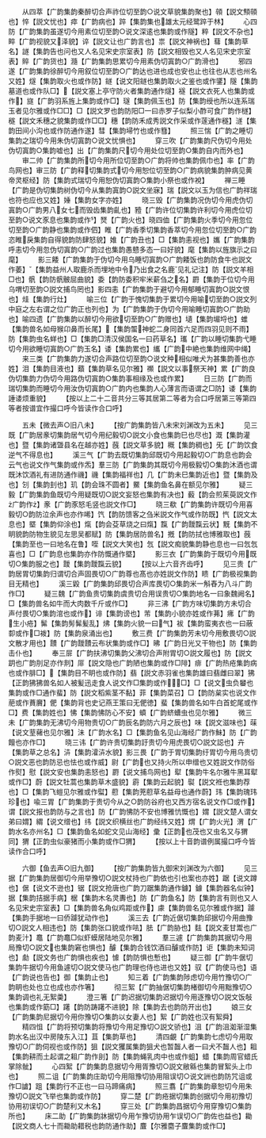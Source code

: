 <!-- { "loadSidebar": true } -->
　　从四萃【广韵集韵秦醉切合声祚位切至韵○说文草貌集韵聚也】顇【説文顦顇也】悴【説文忧也】瘁【广韵病也】踤【集韵集也雄太元经鹭踤于林】
　　心四防【广韵集韵虽遂切今用素位切至韵○说文深逺也集韵或作隧】粹【説文不杂也】睟【广韵视貌又泽貌】谇【説文让也广韵言也】祟【説文神祸也】蔧【集韵草名】譢【集韵告也问也又人名见宋史宗室表】防【説文相毁也又人名见宋史宗室表】賥【广韵货也】瀡【广韵集韵思累切今用素伪切寘韵○广韵滑也】
　　邪四遂【广韵集韵徐醉切今用叙位切至韵○广韵达也进也成也安也止也往也从志也州名又姓】燧【集韵取火也或作防】鐩【说文阳鐩也集韵取火之鉴也或作鐆】隧【集韵墓道也或作队□】【説文塞上亭守防火者集韵通作燧】襚【説文衣死人也集韵或作】旞【广韵羽系旌上集韵或作□】璲【集韵佩玉也】防【集韵绶也所以连系瑞玉者见尔雅或作□□】□【説文罗也韵防阳□一曰赤罗子似梨小酢可食广韵作檖】穟【説文禾穗之貌集韵或作□□】穗【韵防禾成秀説文作采或作蓫通作穟】澻【集韵田间小沟也或作防通作遂】彗【集韵埽竹也或作篲】
　　照三惴【广韵之睡切集韵之瑞切今用朱伪切寘韵○说文忧惧也】
　　穿三吹【广韵集韵尺伪切今用处伪切寘韵○集韵嘘也】出【广韵集韵尺切今用处位切至韵○集韵自内而外也】
　　审二帅【广韵集韵所切今用所位切至韵○广韵将帅也集韵佩巾也】率【广韵鸟网也】审三防【广韵释切集韵式切今用恕位切至韵○广韵病貌集韵肿病见黄帝灵枢经】防【集韵式瑞切今用恕伪切寘韵○集韵小祭也或作裞】
　　禅三睡【广韵是伪切集韵树伪切今从集韵寘韵○説文坐寐】瑞【説文以玉为信也广韵祥瑞也符也应也又姓】娷【集韵女字亦姓】
　　晓三毁【广韵集韵况伪切今用虎伪切寘韵○广韵男八女七而毁齿集韵齓也】豷【广韵许位切集韵许利切今用虎位切至韵○说文豕息也集韵或作】燹【广韵火也】晓四侐【广韵集韵火季切今用忽位切至韵○广韵静也集韵或作伵】睢【广韵香季切集韵香萃切今用忽位切至韵○广韵恣睢戾集韵自得貌韵防肆怒貌】婎【广韵丑也】□【集韵恚视也】孈【广韵集韵呼恚切今用忽伪切寘韵○广韵过也集韵愚戆多态一曰好貌】麾【集韵以旌旗示之曰麾】
　　影三餧【广韵集韵于伪切今用乌睡切寘韵○广韵餧饭也韵防食牛也説文作萎】【集韵益州人取鹿杀而埋地中令乃出食之名鹿见礼记注】防【説文羊相□也】骪【韵防骪骳屈曲貌】委【韵防委积牢米薪刍之名】罻【集韵于位切今用乌喟切至韵○説文捕鸟罔也】影四恚【广韵集韵于避切今用郁睡切寘韵○説文恨也】烓【集韵行灶】
　　喻三位【广韵于愧切集韵于累切今用喻切至韵○説文列中庭之左右谓之位广韵正也列也】为【广韵集韵于伪切今用喻睡切寘韵○广韵助也】喻四遗【广韵集韵以醉切今用欲切至韵○广韵赠也】壝【集韵堳埒也】蜼【集韵兽名如母猴卬鼻而长尾】【集韵蜰神蛇二身同首六足而四羽见则不雨】防【集韵虫名蛘也】□【集韵□清汉侯国名一曰药草名】瓗【广韵以睡切集韵弋睡切今用欲睡切寘韵○广韵玉名】诿【集韵累也】纗【广韵中絶也集韵维网中绳】
　　来三类【广韵集韵力遂切合声路位切至韵○说文种相似唯犬为甚集韵善也亦姓】泪【集韵目液也】蘱【集韵草名见尔雅】禷【説文以事祭天神】累【广韵良伪切集韵力伪切今用路伪切寘韵○集韵事相缘及也或作累】
　　日三防【广韵而瑞切集韵而睡切今用汝伪切寘韵○广韵内也集韵人心薄言而语谓之□防】诿【集韵諈诿烦重貌】
　　【按以上二十二音共分三等其居第二等者为合口呼居第三等第四等者按谱宜作撮口呼今皆读作合口呼】

　　五未【微去声○旧八未】
　　【按广韵集韵皆八未宋刘渊改为五未】
　　见三既【广韵居豙切集韵居气切今用纪毅切○説文小食也集韵巳也尽也】溉【集韵灌也】暨【集韵诸曁县名在越亦姓】蔇【説文草多貌】穊【集韵稠也】旡【广韵饮食逆气不得息也】
　　溪三气【广韵去既切集韵邱既切今用起毅切○广韵息也韵会云气也说文作气集韵或作炁】羣三防【广韵集韵其既切今用极毅切○集韵沐酒也谓既沐饮酒礼有进防通作禨】禨【集韵福祥也】几【广韵未巳集韵近也】暨【集韵及也】刉【集韵刲也】玑【韵会珠不圆者】鱀【集韵鱼名鼻在额见尔雅】
　　疑三毅【广韵集韵鱼既切今用疑既切○説文妄怒也集韵有决也】藙【韵会煎茱萸説文作广韵作】豙【广韵豕怒毛竖也説文作□】
　　晓三欷【广韵集韵许既切今用喜毅切○韵防泣余声也亦作唏】饩【韵防馈客之刍米説文作气或作防既】忾【説文太息也】塈【集韵仰涂也】熂【韵会芟草烧之曰熂】霼【广韵靉霼云状】黖【集韵不眀貌韵防物生貌见左思吴都赋】防【集韵居防兽名】摡【韵防拭也博雅取也】蔇【集韵至也一曰地名在鲁】咥【説文大笑也】忥【説文痴貌集韵静也息也一曰忥忥喜也】□【广韵息也集韵亦作防慨通作塈】
　　影三衣【广韵集韵于既切今用既切○集韵服之也】靉【集韵靉霼云貌】
　　【按以上六音齐齿呼】
　　见三贵【广韵居胃切集韵归谓切合声固畏切○广韵尊也髙也亦姓説文作防】瞆【广韵极视集韵目无精也】
　　溪三毇【广韵集韵邱畏切合声库畏切○集韵米一斛舂为八斗广韵作□】
　　疑三魏【广韵鱼贵切集韵虞贵切合用误贵切○集韵地名一曰象魏阙名】□【集韵兽名如牛而大肉数千斤或作□】
　　非三沸【广韵方味切集韵方未切合声付畏切○集韵涫也或作】诽【集韵谤也】芾【集韵小貌亦姓或作茀】疿【广韵生小疮】髴【集韵髣髴髪乱】炥【集韵火貌一曰气】袚【集韵蛮夷衣也一曰蔽厀或作□袯】防【集韵泉涌出也】
　　敷三费【广韵集韵芳未切今用敷畏切○説文散才用也】靅【广韵靉靅云布状集韵或作□】昲【广韵日光又干物也】防【集韵击仆也】
　　奉三屝【广韵扶沸切集韵父沸切合声附胃切○説文履也】防【説文跀也广韵刖足亦作剕】厞【説文隐也广韵陋也集韵或作□陫】痱【广韵热疮集韵病也或作腓□】【集韵目不眀也或作防】翡【説文赤羽雀也集韵雄曰翡雌曰翠】狒【正韵狒狒兽名如人被髪迅走食人说文作□集韵或作□】□【说文虫负蠜也集韵或作□通作蜚】防【説文稻紫茎不黏】菲【集韵菜召】□【韵防枲实也说文作萉或作蕡黂】俷【集韵背也史记燕王策曰无俷徳】蜚【集韵兽名如牛白首蛇尾或作□】费【集韵姓也】怫【集韵怫防心不安】蟦【广韵蛴螬虫也见尔雅】
　　微三未【广韵集韵无沸切今用物贵切○广韵辰名韵防六月之辰也】味【説文滋味也】菋【说文荎藸也见尔雅】沬【广韵水名】□【集韵鱼名见山海经广韵作鮇】防【广韵饘也亦作□】
　　晓三讳【广韵许贵切集韵訏贵切今用虎畏切○説文誋也】卉【集韵草之总名】泋【集韵瀖泋水貌】影三畏【广韵于胃切集韵纡胃切今用乌贵切○説文恶也韵防忌也怯也或作威】尉【广韵也又持火所以申缯也又姓説文作防俗作熨】慰【説文安也集韵恚怒也】罻【说文捕鸟网也】犚【集韵牛名尔雅牛黑耳犚或作□】蔚【説文牡蒿也集韵草木盛貌】霨【集韵云起貌】褽【説文袵也集韵荐也】□【集韵飞螘见尔雅或作螱】藯【集韵茺藯草名益母也通作蔚】玮【集韵瑰玮珍也】喩三胃【广韵集韵于贵切今从之○韵防谷府也又西方宿名说文作□或作】谓【説文报也韵防与之言也】防【广韵怫防不安也博雅忼慨也】媦【説文楚人谓女弟曰媦】緭【说文缯也】纬【説文织横丝也广韵经纬又姓】煟【广韵火光】渭【广韵水名亦州名】□【集韵鱼名如蛇文见山海经】彚【正韵也茂也又虫名又与猬同】猬【正韵虫似豪猪而小集韵或作□猬】
　　【按以上十音韵谱例属撮口呼今皆读作合口呼】

　　六御【鱼去声○旧九御】
　　【按广韵集韵皆九御宋刘渊改为六御】
　　见三据【广韵集韵居御切今用举豫切○説文杖持也广韵依也引也案也亦姓】踞【说文蹲也】倨【说文不逊也】锯【説文抢唐也广韵刀踞集韵通作鐻】鐻【集韵器名似钟】据【集韵拮据手病】椐【集韵木名灵夀也】防【广韵鱼名】防【集韵言有则也又人名见宋史宗室表】□【集韵兽名角似鸡距或作】豦【集韵兽名见尔雅或作据】躆【集韵手据地一曰侨躆犹动作也】
　　溪三去【广韵近倨切集韵邱据切今用曲豫切○説文人相违也】防【集韵张口貌或作呿】胠【广韵胁也】麮【説文麦甘鬻也广韵麦汁】鼁【广韵鼁□似虾蟆居陆地见尔雅】
　　羣三遽【广韵集韵其据切今用局豫切○説文也集韵窘也惧也】醵【集韵合钱饮酒曰醵或作防】讵【集韵未知词也】勮【説文务也广韵惧也疾也】懅【韵防惧也慙也】
　　疑三御【广韵牛倨切集韵牛据切今用鱼遽切○説文使马也广韵理也侍也进也又姓】驭【广韵使马也】语【广韵说也告也】御【集韵止也】
　　知三着【广韵集韵陟虑切今用竹豫切○广韵眀也处也立也成也亦作箸】
　　彻三絮【广韵抽倨切集韵楮御切今用黜豫切○集韵调也礼无絮羮】
　　澄三箸【广韵迟据切集韵迟据切今用逐豫切○説文饭敧也集韵或作筯□】躇【韵防踌躇不进貌】除【集韵去也韵防开出也】
　　娘三女【广韵集韵尼据切今用你豫切○集韵以女妻人也】絮【广韵姓也汉有絮舜】
　　精四怚【广韵将预切集韵将豫切今用足豫切○説文骄也】沮【广韵沮洳渐湿集韵水名出汉中房陵东入江】苴【集韵草也】
　　清四覰【广韵集韵七虑切今用取豫切○广韵伺视也或作防】狙【説文玃属集韵狙犬也暂齧人者一曰犬不齧人也】耝【集韵耕而土起谓之耝广韵作刞】防【集韵蝇乳肉中也或作蛆】蜡【集韵周官蜡氏掌除骴】
　　心四絮【广韵集韵息据切今用胥豫切○説文敝緜也集韵冒絮头上巾也】
　　照二诅【广韵集韵庄助切今用阻豫切协用阻误切○说文詶也韵防咒诅或作□謯】跙【集韵行不正也一曰马蹄痛病】
　　照三翥【广韵集韵章恕切今用朱豫切○説文飞举也集韵或作防】
　　穿二楚【广韵疮据切集韵创据切今用初豫切协用初误切○广韵楚利又木名】
　　穿三处【广韵集韵昌据切今用穿豫切○集韵所也】
　　床二助【广韵集韵牀据切今用乍豫切协用乍误切○广韵佐也益也】耡【説文商人七十而耡助耤税也韵防通作助】麆【尔雅麕子麆集韵或作□】
